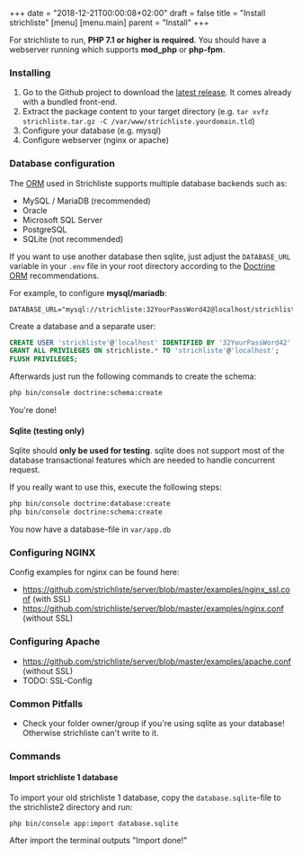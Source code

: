 +++
date = "2018-12-21T00:00:08+02:00"
draft = false
title = "Install strichliste"
[menu]
  [menu.main]
    parent = "Install"
+++

For strichliste to run, **PHP 7.1 or higher is required**. You should have a webserver running which supports **mod_php** or **php-fpm**.

### Installing

1. Go to the Github project to download the [latest release](https://github.com/strichliste/server/releases). It comes already with a bundled front-end.
2. Extract the package content to your target directory (e.g. `tar xvfz strichliste.tar.gz -C /var/www/strichliste.yourdomain.tld`)
3. Configure your database (e.g. mysql)
4. Configure webserver (nginx or apache)

### Database configuration

The [ORM](https://www.doctrine-project.org/projects/doctrine-dbal/en/2.9/reference/platforms.html) used in
Strichliste supports multiple database backends such as:

* MySQL / MariaDB (recommended)
* Oracle
* Microsoft SQL Server
* PostgreSQL
* SQLite (not recommended)

If you want to use another database then sqlite, just adjust the `DATABASE_URL` variable in your `.env` file in your root
directory according to the [Doctrine ORM](https://www.doctrine-project.org/projects/doctrine-dbal/en/2.9/reference/configuration.html#connecting-using-a-url)
recommendations.

For example, to configure **mysql/mariadb**:

```
DATABASE_URL="mysql://strichliste:32YourPassWord42@localhost/strichliste"
```

Create a database and a separate user:

```sql
CREATE USER 'strichliste'@'localhost' IDENTIFIED BY '32YourPassWord42';
GRANT ALL PRIVILEGES ON strichliste.* TO 'strichliste'@'localhost';
FLUSH PRIVILEGES;
```

Afterwards just run the following commands to create the schema:

```bash
php bin/console doctrine:schema:create
```

You're done!

#### Sqlite (testing only)

Sqlite should **only be used for testing**. sqlite does not support most of the database transactional features
which are needed to handle concurrent request.

If you really want to use this, execute the following steps:
```bash
php bin/console doctrine:database:create
php bin/console doctrine:schema:create
```

You now have a database-file in `var/app.db`

### Configuring NGINX

Config examples for nginx can be found here:

* https://github.com/strichliste/server/blob/master/examples/nginx_ssl.conf (with SSL)
* https://github.com/strichliste/server/blob/master/examples/nginx.conf (without SSL)

### Configuring Apache

* https://github.com/strichliste/server/blob/master/examples/apache.conf (without SSL)
* TODO: SSL-Config

### Common Pitfalls

* Check your folder owner/group if you're using sqlite as your database! Otherwise strichliste can't write to it.

### Commands

#### Import strichliste 1 database

To import your old strichliste 1 database, copy the `database.sqlite`-file to the strichliste2 directory and run:

`php bin/console app:import database.sqlite`

After import the terminal outputs "Import done!"



 
